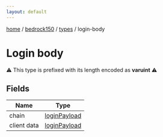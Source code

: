```yaml
---
layout: default
---
```


[home](/)  /  [bedrock150](/protocol/bedrock150)  /  [types](/protocol/bedrock150/types)  /  login-body

# Login body

⚠️️ This type is prefixed with its length encoded as **varuint** ⚠️️

## Fields

Name | Type
---|---
chain | [loginPayload](/protocol/bedrock150/arrays)
client data | [loginPayload](/protocol/bedrock150/arrays)

